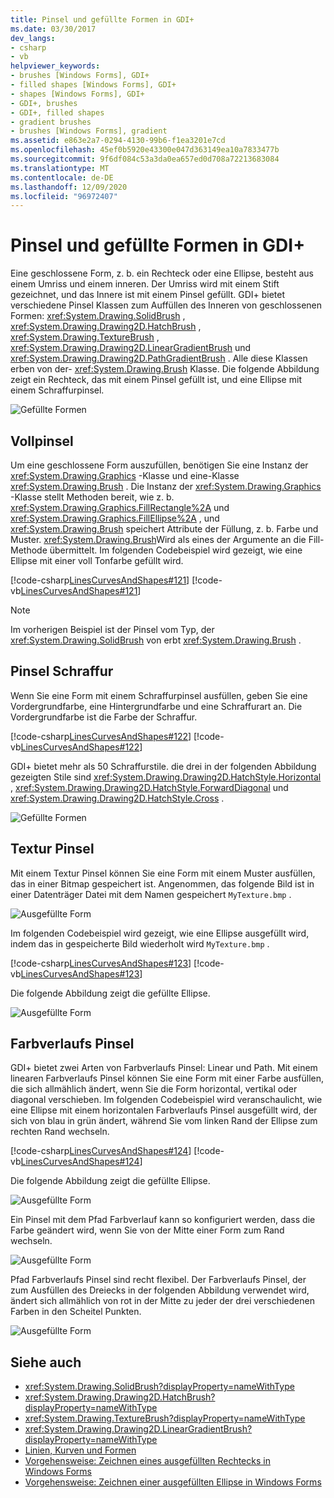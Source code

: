 ```yaml
---
title: Pinsel und gefüllte Formen in GDI+
ms.date: 03/30/2017
dev_langs:
- csharp
- vb
helpviewer_keywords:
- brushes [Windows Forms], GDI+
- filled shapes [Windows Forms], GDI+
- shapes [Windows Forms], GDI+
- GDI+, brushes
- GDI+, filled shapes
- gradient brushes
- brushes [Windows Forms], gradient
ms.assetid: e863e2a7-0294-4130-99b6-f1ea3201e7cd
ms.openlocfilehash: 45ef0b5920e43300e047d363149ea10a7833477b
ms.sourcegitcommit: 9f6df084c53a3da0ea657ed0d708a72213683084
ms.translationtype: MT
ms.contentlocale: de-DE
ms.lasthandoff: 12/09/2020
ms.locfileid: "96972407"
---
```

# <a name="brushes-and-filled-shapes-in-gdi"></a>Pinsel und gefüllte Formen in GDI+
Eine geschlossene Form, z. b. ein Rechteck oder eine Ellipse, besteht aus einem Umriss und einem inneren. Der Umriss wird mit einem Stift gezeichnet, und das Innere ist mit einem Pinsel gefüllt. GDI+ bietet verschiedene Pinsel Klassen zum Auffüllen des Inneren von geschlossenen Formen: <xref:System.Drawing.SolidBrush> , <xref:System.Drawing.Drawing2D.HatchBrush> , <xref:System.Drawing.TextureBrush> , <xref:System.Drawing.Drawing2D.LinearGradientBrush> und <xref:System.Drawing.Drawing2D.PathGradientBrush> . Alle diese Klassen erben von der- <xref:System.Drawing.Brush> Klasse. Die folgende Abbildung zeigt ein Rechteck, das mit einem Pinsel gefüllt ist, und eine Ellipse mit einem Schraffurpinsel.  
  
 ![Gefüllte Formen](./media/aboutgdip02-art17.gif "Aboutgdip02_art17")  
  
## <a name="solid-brushes"></a>Vollpinsel  
 Um eine geschlossene Form auszufüllen, benötigen Sie eine Instanz der <xref:System.Drawing.Graphics> -Klasse und eine-Klasse <xref:System.Drawing.Brush> . Die Instanz der <xref:System.Drawing.Graphics> -Klasse stellt Methoden bereit, wie z. b. <xref:System.Drawing.Graphics.FillRectangle%2A> und <xref:System.Drawing.Graphics.FillEllipse%2A> , und <xref:System.Drawing.Brush> speichert Attribute der Füllung, z. b. Farbe und Muster. <xref:System.Drawing.Brush>Wird als eines der Argumente an die Fill-Methode übermittelt. Im folgenden Codebeispiel wird gezeigt, wie eine Ellipse mit einer voll Tonfarbe gefüllt wird.  
  
 [!code-csharp[LinesCurvesAndShapes#121](~/samples/snippets/csharp/VS_Snippets_Winforms/LinesCurvesAndShapes/CS/Class1.cs#121)]
 [!code-vb[LinesCurvesAndShapes#121](~/samples/snippets/visualbasic/VS_Snippets_Winforms/LinesCurvesAndShapes/VB/Class1.vb#121)]  
  
> [!NOTE]
> Im vorherigen Beispiel ist der Pinsel vom Typ, der <xref:System.Drawing.SolidBrush> von erbt <xref:System.Drawing.Brush> .  
  
## <a name="hatch-brushes"></a>Pinsel Schraffur  
 Wenn Sie eine Form mit einem Schraffurpinsel ausfüllen, geben Sie eine Vordergrundfarbe, eine Hintergrundfarbe und eine Schraffurart an. Die Vordergrundfarbe ist die Farbe der Schraffur.  
  
 [!code-csharp[LinesCurvesAndShapes#122](~/samples/snippets/csharp/VS_Snippets_Winforms/LinesCurvesAndShapes/CS/Class1.cs#122)]
 [!code-vb[LinesCurvesAndShapes#122](~/samples/snippets/visualbasic/VS_Snippets_Winforms/LinesCurvesAndShapes/VB/Class1.vb#122)]  
  
 GDI+ bietet mehr als 50 Schraffurstile. die drei in der folgenden Abbildung gezeigten Stile sind <xref:System.Drawing.Drawing2D.HatchStyle.Horizontal> , <xref:System.Drawing.Drawing2D.HatchStyle.ForwardDiagonal> und <xref:System.Drawing.Drawing2D.HatchStyle.Cross> .  
  
 ![Gefüllte Formen](./media/aboutgdip02-art18.gif "Aboutgdip02_art18")  
  
## <a name="texture-brushes"></a>Textur Pinsel  
 Mit einem Textur Pinsel können Sie eine Form mit einem Muster ausfüllen, das in einer Bitmap gespeichert ist. Angenommen, das folgende Bild ist in einer Datenträger Datei mit dem Namen gespeichert `MyTexture.bmp` .  
  
 ![Ausgefüllte Form](./media/aboutgdip02-art19.gif "Aboutgdip02_Art19")  
  
 Im folgenden Codebeispiel wird gezeigt, wie eine Ellipse ausgefüllt wird, indem das in gespeicherte Bild wiederholt wird `MyTexture.bmp` .  
  
 [!code-csharp[LinesCurvesAndShapes#123](~/samples/snippets/csharp/VS_Snippets_Winforms/LinesCurvesAndShapes/CS/Class1.cs#123)]
 [!code-vb[LinesCurvesAndShapes#123](~/samples/snippets/visualbasic/VS_Snippets_Winforms/LinesCurvesAndShapes/VB/Class1.vb#123)]  
  
 Die folgende Abbildung zeigt die gefüllte Ellipse.  
  
 ![Ausgefüllte Form](./media/aboutgdip02-art20.gif "AboutGdip02_Art20")  
  
## <a name="gradient-brushes"></a>Farbverlaufs Pinsel  
 GDI+ bietet zwei Arten von Farbverlaufs Pinsel: Linear und Path. Mit einem linearen Farbverlaufs Pinsel können Sie eine Form mit einer Farbe ausfüllen, die sich allmählich ändert, wenn Sie die Form horizontal, vertikal oder diagonal verschieben. Im folgenden Codebeispiel wird veranschaulicht, wie eine Ellipse mit einem horizontalen Farbverlaufs Pinsel ausgefüllt wird, der sich von blau in grün ändert, während Sie vom linken Rand der Ellipse zum rechten Rand wechseln.  
  
 [!code-csharp[LinesCurvesAndShapes#124](~/samples/snippets/csharp/VS_Snippets_Winforms/LinesCurvesAndShapes/CS/Class1.cs#124)]
 [!code-vb[LinesCurvesAndShapes#124](~/samples/snippets/visualbasic/VS_Snippets_Winforms/LinesCurvesAndShapes/VB/Class1.vb#124)]  
  
 Die folgende Abbildung zeigt die gefüllte Ellipse.  
  
 ![Ausgefüllte Form](./media/aboutgdip02-art21.gif "AboutGdip02_Art21")  
  
 Ein Pinsel mit dem Pfad Farbverlauf kann so konfiguriert werden, dass die Farbe geändert wird, wenn Sie von der Mitte einer Form zum Rand wechseln.  
  
 ![Ausgefüllte Form](./media/aboutgdip02-art22.gif "AboutGdip02_Art22")  
  
 Pfad Farbverlaufs Pinsel sind recht flexibel. Der Farbverlaufs Pinsel, der zum Ausfüllen des Dreiecks in der folgenden Abbildung verwendet wird, ändert sich allmählich von rot in der Mitte zu jeder der drei verschiedenen Farben in den Scheitel Punkten.  
  
 ![Ausgefüllte Form](./media/aboutgdip02-art23.gif "AboutGdip02_Art23")  
  
## <a name="see-also"></a>Siehe auch

- <xref:System.Drawing.SolidBrush?displayProperty=nameWithType>
- <xref:System.Drawing.Drawing2D.HatchBrush?displayProperty=nameWithType>
- <xref:System.Drawing.TextureBrush?displayProperty=nameWithType>
- <xref:System.Drawing.Drawing2D.LinearGradientBrush?displayProperty=nameWithType>
- [Linien, Kurven und Formen](lines-curves-and-shapes.md)
- [Vorgehensweise: Zeichnen eines ausgefüllten Rechtecks in Windows Forms](how-to-draw-a-filled-rectangle-on-a-windows-form.md)
- [Vorgehensweise: Zeichnen einer ausgefüllten Ellipse in Windows Forms](how-to-draw-a-filled-ellipse-on-a-windows-form.md)
